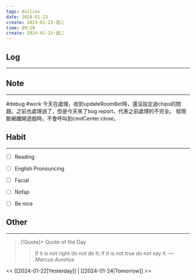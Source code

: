 ```yaml
---
tags: dailies  
date: 2024-01-23
create: 2024-01-23-週二
time: 09:29
create: 2024-01-23-週二
---
```


## Log
---


## Note
---
#debug #work 
今天在處理，收到updateRoomBet時，還沒設定過chips的問題。之前也處理過了，但是今天來了bug report，代表之前處理的不完全。
發現斷網離開遊戲時，不會呼叫到cmdCenter:close。

## Habit
---
- [ ] Reading
- [ ] English Pronouncing
- [ ] Facial
- [ ] Nofap
- [ ] Be nice


## Other
---

> [!Quote]+ Quote of the Day
> > If it is not right do not do it; if it is not true do not say it.
> — <cite>Marcus Aurelius</cite>

<< [[2024-01-22|Yesterday]] | [[2024-01-24|Tomorrow]] >>